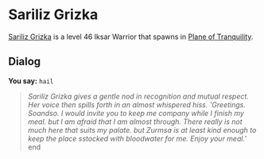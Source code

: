 # Sariliz Grizka



[Sariliz Grizka](/npc/203410) is a level 46 Iksar Warrior that spawns in [Plane of Tranquility](/zone/203).



## Dialog

**You say:** `hail`



>*Sariliz Grizka gives a gentle nod in recognition and mutual respect. Her voice then spills forth in an almost whispered hiss. 'Greetings. Soandso. I would invite you to keep me company while I finish my meal. but I am afraid that I am almost through.  There really is not much here that suits my palate. but Zurmsa is at least kind enough to keep the place sstocked with bloodwater for me.  Enjoy your meal.'*
end
